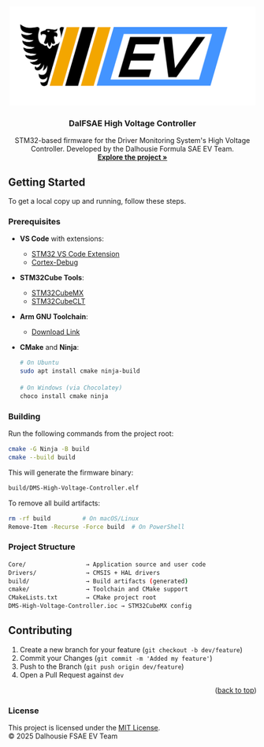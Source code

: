 <a name="readme-top"></a>


<!-- PROJECT LOGO -->
<br />
<div align="center">
  <a href="https://github.com/DalFSAE/high-voltage-controller">
    <img src="images/dms_logo.jpg" alt="Logo" width="500" height="200">
  </a>

<h3 align="center">DalFSAE High Voltage Controller</h3>
  <p align="center">
    STM32-based firmware for the Driver Monitoring System's High Voltage Controller.
    Developed by the Dalhousie Formula SAE EV Team.
    <br />
    <a href="https://github.com/DalFSAE/high-voltage-controller/"><strong>Explore the project »</strong></a>
    <br />
  </p>
</div>

<!-- GETTING STARTED -->
## Getting Started

To get a local copy up and running, follow these steps.

### Prerequisites

- **VS Code** with extensions:
  - [STM32 VS Code Extension](https://marketplace.visualstudio.com/items?itemName=stmicroelectronics.stm32-vscode-extension)
  - [Cortex-Debug](https://marketplace.visualstudio.com/items?itemName=marus25.cortex-debug)
  
- **STM32Cube Tools**:
  - [STM32CubeMX](https://www.st.com/en/development-tools/stm32cubemx.html)
  - [STM32CubeCLT](https://www.st.com/en/development-tools/stm32cubeclt.html)

- **Arm GNU Toolchain**:
  - [Download Link](https://developer.arm.com/downloads/-/arm-gnu-toolchain-downloads)

- **CMake** and **Ninja**:
  ```sh
  # On Ubuntu
  sudo apt install cmake ninja-build

  # On Windows (via Chocolatey)
  choco install cmake ninja


### Building
Run the following commands from the project root: 
```sh 
cmake -G Ninja -B build
cmake --build build
```

This will generate the firmware binary:
```sh
build/DMS-High-Voltage-Controller.elf
```

To remove all build artifacts:
```sh
rm -rf build         # On macOS/Linux
Remove-Item -Recurse -Force build  # On PowerShell
```


### Project Structure 
```sh
Core/                 → Application source and user code
Drivers/              → CMSIS + HAL drivers
build/                → Build artifacts (generated)
cmake/                → Toolchain and CMake support
CMakeLists.txt        → CMake project root
DMS-High-Voltage-Controller.ioc → STM32CubeMX config
```



<!-- CONTRIBUTING -->
## Contributing

1. Create a new branch for your feature (`git checkout -b dev/feature`)
2. Commit your Changes (`git commit -m 'Added my feature'`)
3. Push to the Branch (`git push origin dev/feature`)
4. Open a Pull Request against `dev`

<p align="right">(<a href="#readme-top">back to top</a>)</p>


### License 

This project is licensed under the [MIT License](LICENSE).  
© 2025 Dalhousie FSAE EV Team